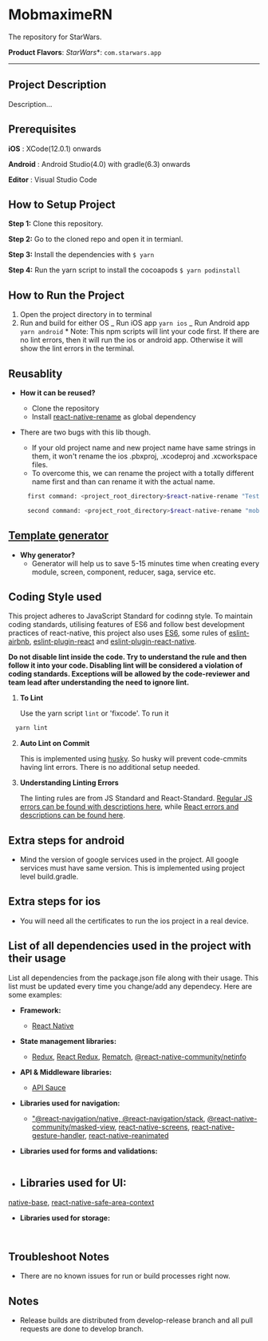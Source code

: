 # MobmaximeRN

The repository for StarWars.

**Product Flavors**:
*StarWars**: `com.starwars.app`

---

## Project Description

Description...

## Prerequisites

**iOS** : XCode(12.0.1) onwards

**Android** : Android Studio(4.0) with gradle(6.3) onwards

**Editor** : Visual Studio Code

## How to Setup Project

**Step 1:** Clone this repository.

**Step 2:** Go to the cloned repo and open it in termianl.

**Step 3:** Install the dependencies with `$ yarn`

**Step 4:** Run the yarn script to install the cocoapods `$ yarn podinstall`

## How to Run the Project

1. Open the project directory in to terminal
2. Run and build for either OS
   _ Run iOS app
   `yarn ios`
   _ Run Android app
   `yarn android` \* Note: This npm scripts will lint your code first. If there are no lint errors, then it will run the ios or android app. Otherwise it will show the lint errors in the terminal.

## Reusablity

- **How it can be reused?**
  - Clone the repository
  - Install [react-native-rename](https://www.npmjs.com/package/react-native-rename) as global dependency
- There are two bugs with this lib though.

  - If your old project name and new project name have same strings in them, it won't rename the ios .pbxproj, .xcodeproj and .xcworkspace files.
  - To overcome this, we can rename the project with a totally different name first and than can rename it with the actual name.

  ```bash
    first command: <project_root_directory>$react-native-rename "TestApp" -b com.mobmaxime.testapp

    second command: <project_root_directory>$react-native-rename "mobmaximeRN" -b com.mobmaxime.mobmaximern
  ```

## [Template generator](./Template.md)

- **Why generator?**
  - Generator will help us to save 5-15 minutes time when creating every module, screen, component, reducer, saga, service etc.

## Coding Style used

This project adheres to JavaScript Standard for codinng style. To maintain coding standards, utilising features of ES6 and follow best development practices of react-native, this project also uses [ES6](http://es6-features.org/#Constants), some rules of [eslint-airbnb](https://github.com/airbnb/javascript), [eslint-plugin-react](https://github.com/yannickcr/eslint-plugin-react) and [eslint-plugin-react-native](https://github.com/intellicode/eslint-plugin-react-native).

**Do not disable lint inside the code. Try to understand the rule and then follow it into your code. Disabling lint will be considered a violation of coding standards. Exceptions will be allowed by the code-reviewer and team lead after understanding the need to ignore lint.**

1. **To Lint**

   Use the yarn script `lint` or 'fixcode'. To run it

```bash
  yarn lint
```

2. **Auto Lint on Commit**

   This is implemented using [husky](https://github.com/typicode/husky). So husky will prevent code-cmmits having lint errors. There is no additional setup needed.

3. **Understanding Linting Errors**

   The linting rules are from JS Standard and React-Standard. [Regular JS errors can be found with descriptions here](http://eslint.org/docs/rules/), while [React errors and descriptions can be found here](https://github.com/yannickcr/eslint-plugin-react).

## Extra steps for android

- Mind the version of google services used in the project. All google services must have same version. This is implemented using project level build.gradle.

## Extra steps for ios

- You will need all the certificates to run the ios project in a real device.

## List of all dependencies used in the project with their usage

List all dependencies from the package.json file along with their usage. This list must be updated every time you change/add any dependecy. Here are some examples:

- **Framework:**

  - [React Native](https://github.com/facebook/react-native)

- **State management libraries:**

  - [Redux](http://redux.js.org/), [React Redux](https://react-redux.js.org/), [Rematch](https://github.com/rematch/rematch), [@react-native-community/netinfo](https://github.com/react-native-netinfo/react-native-netinfo)

- **API & Middleware libraries:**

  - [API Sauce](https://github.com/infinitered/apisauce)

- **Libraries used for navigation:**

  - ["@react-navigation/native, @react-navigation/stack](https://github.com/react-navigation/react-navigation), [@react-native-community/masked-view](https://github.com/react-native-community/react-native-masked-view), [react-native-screens](https://github.com/software-mansion/react-native-screens), [react-native-gesture-handler](https://github.com/kmagiera/react-native-gesture-handler), [react-native-reanimated](https://github.com/kmagiera/react-native-reanimated)

- **Libraries used for forms and validations:**

  ```- [formik](https://jaredpalmer.com/formik/), [yup](https://github.com/jquense/yup)

- **Libraries used for UI:**
  -
[native-base](https://nativebase.io/), [react-native-safe-area-context](https://github.com/th3rdwave/react-native-safe-area-context)
  
- **Libraries used for storage:**
  ```- [async-storage](https://github.com/react-native-async-storage/async-storage)


## Troubleshoot Notes

- There are no known issues for run or build processes right now.

## Notes

- Release builds are distributed from develop-release branch and all pull requests are done to develop branch.
